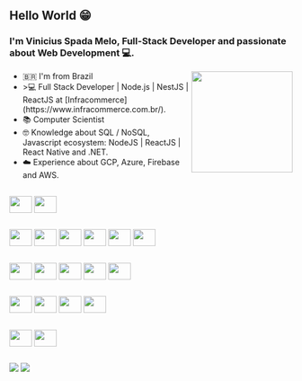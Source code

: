 ## Hello World 😁

### I'm Vinicius Spada Melo, Full-Stack Developer and passionate about Web Development 💻.

<div>
    <img align="right" height="180em" src="https://github-readme-stats.vercel.app/api/top-langs/?username=ViniciussMelo&layout=compact&langs_count=7"/>
    <ul>
      <li>🇧🇷 I'm from Brazil</li>
      <li> >💻 Full Stack Developer | Node.js | NestJS | ReactJS at [Infracommerce] (https://www.infracommerce.com.br/).</li>
      <li>📚 Computer Scientist</li>
      <li>🤓 Knowledge about SQL / NoSQL, Javascript ecosystem: NodeJS | ReactJS | React Native and .NET.</li>
      <li>☁️ Experience about GCP, Azure, Firebase and AWS.
    </ul>    
</div> 

##

<div>
    <img align="center" height="30" width="40" src="https://cdn.jsdelivr.net/gh/devicons/devicon/icons/typescript/typescript-original.svg" />
    <img align="center" height="30" width="40" src="https://cdn.jsdelivr.net/gh/devicons/devicon/icons/javascript/javascript-original.svg" />
</div>

##

<div>
    <img align="center" height="30" width="40" src="https://cdn.jsdelivr.net/gh/devicons/devicon/icons/nodejs/nodejs-original.svg" />
    <img align="center" height="30" width="40" src="https://cdn.jsdelivr.net/gh/devicons/devicon/icons/nestjs/nestjs-plain.svg" />
    <img align="center" height="30" width="40" src="https://cdn.jsdelivr.net/gh/devicons/devicon/icons/react/react-original.svg" />
    <img align="center" height="30" width="40" src="https://cdn.jsdelivr.net/gh/devicons/devicon/icons/csharp/csharp-original.svg" />
    <img align="center" height="30" width="40" src="https://cdn.jsdelivr.net/gh/devicons/devicon/icons/html5/html5-original.svg" />
    <img align="center" height="30" width="40" src="https://cdn.jsdelivr.net/gh/devicons/devicon/icons/css3/css3-original.svg" />
</div>

##

<div>
    <img align="center" height="30" width="40" src="https://cdn.jsdelivr.net/gh/devicons/devicon/icons/microsoftsqlserver/microsoftsqlserver-plain-wordmark.svg" />
    <img align="center" height="30" width="40" src="https://cdn.jsdelivr.net/gh/devicons/devicon/icons/oracle/oracle-original.svg" />
    <img align="center" height="30" width="40" src="https://cdn.jsdelivr.net/gh/devicons/devicon/icons/postgresql/postgresql-original.svg" />
    <img align="center" height="30" width="40" src="https://cdn.jsdelivr.net/gh/devicons/devicon/icons/mysql/mysql-original.svg" />
    <img align="center" height="30" width="40" src="https://cdn.jsdelivr.net/gh/devicons/devicon/icons/mongodb/mongodb-original.svg" />
</div>

##

<div>
    <img align="center" height="30" width="40" src="https://cdn.jsdelivr.net/gh/devicons/devicon/icons/googlecloud/googlecloud-original.svg" />
    <img align="center" height="30" width="40" src="https://cdn.jsdelivr.net/gh/devicons/devicon/icons/azure/azure-original.svg" />
    <img align="center" height="30" width="40" src="https://cdn.jsdelivr.net/gh/devicons/devicon/icons/firebase/firebase-plain.svg" />
    <img align="center" height="30" width="40" src="https://cdn.jsdelivr.net/gh/devicons/devicon/icons/amazonwebservices/amazonwebservices-original.svg" />
</div>

##

<div>
    <img align="center" height="30" width="40" src="https://cdn.jsdelivr.net/gh/devicons/devicon/icons/apachekafka/apachekafka-original.svg" />
    <img align="center" height="30" width="40" src="https://cdn.jsdelivr.net/gh/devicons/devicon/icons/docker/docker-original.svg" />
</div>

##

<div>
  <a href="https://www.linkedin.com/in/vinicius-spada-melo" target="_blank"><img src="https://img.shields.io/badge/-LinkedIn-%230077B5?style=for-the-badge&logo=linkedin&logoColor=white" /></a> 
  <a href = "mailto:viniciusspmelo@gmail.com"><img src="https://img.shields.io/badge/-Gmail-%23333?style=for-the-badge&logo=gmail&logoColor=white" target="_blank"></a>
</div>
